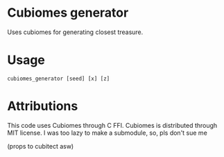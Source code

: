 # Cubiomes generator
Uses cubiomes for generating closest treasure.

# Usage
```console
cubiomes_generator [seed] [x] [z]
```

# Attributions
This code uses Cubiomes through C FFI. Cubiomes is distributed through MIT license. I was too lazy to make a submodule, so, pls don't sue me

(props to cubitect asw)
